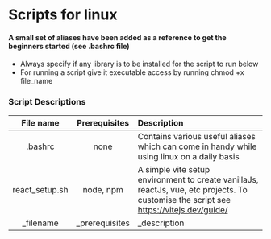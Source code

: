 # Scripts for linux
#### A small set of aliases have been added as a reference to get the beginners started (see .bashrc file)
* Always specify if any library is to be installed for the script to run below
* For running a script give it executable access by running chmod +x file_name

### Script Descriptions

| File name      | Prerequisites | Description     |
| :---:        |    :----:   |          :--- |
| .bashrc      | none       | Contains various useful aliases which can come in handy while using linux on a daily basis   |
| react_setup.sh   |  node, npm      | A simple vite setup environment to create vanillaJs, reactJs, vue, etc projects. To customise the script see https://vitejs.dev/guide/      |
| _filename | _prerequisites | _description
